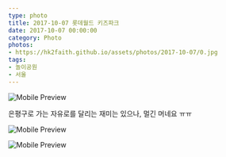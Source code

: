 ```yaml
---
type: photo
title: 2017-10-07 롯데월드 키즈파크
date: 2017-10-07 00:00:00
category: Photo
photos:
- https://hk2faith.github.io/assets/photos/2017-10-07/0.jpg
tags:
- 놀이공원
- 서울
---
```


![Mobile Preview](https://hk2faith.github.io/assets/photos/2017-10-07/1.jpg)

은평구로 가는 자유로를 달리는 재미는 있으나, 멀긴 머네요 ㅠㅠ

![Mobile Preview](https://hk2faith.github.io/assets/photos/2017-10-07/11.jpg)

![Mobile Preview](https://hk2faith.github.io/assets/photos/2017-10-07/12.jpg)

